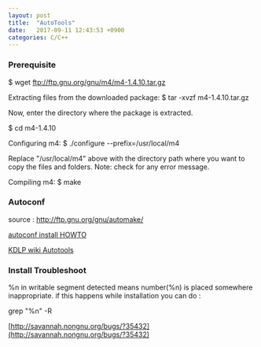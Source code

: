```yaml
---
layout: post
title:  "AutoTools"
date:   2017-09-11 12:43:53 +0900
categories: C/C++
---
```




### Prerequisite
$ wget ftp://ftp.gnu.org/gnu/m4/m4-1.4.10.tar.gz

Extracting files from the downloaded package:
$ tar -xvzf m4-1.4.10.tar.gz

Now, enter the directory where the package is extracted.

$ cd m4-1.4.10

Configuring m4:
$ ./configure --prefix=/usr/local/m4

Replace "/usr/local/m4" above with the directory path where you want to copy the files and folders. Note: check for any error message.

Compiling m4:
$ make


### Autoconf

source : http://ftp.gnu.org/gnu/automake/




[autoconf install HOWTO](http://www.gnu.org/software/autoconf/autoconf.html)

[KDLP wiki Autotools](https://wiki.kldp.org/wiki.php/DocbookSgml/Autotools-KLDP#AEN217)


### Install Troubleshoot

%n in writable segment detected
means
number(%n) is placed somewhere inappropriate.
if this happens while installation you can do :

grep "%n" -R

[http://savannah.nongnu.org/bugs/?35432](http://savannah.nongnu.org/bugs/?35432)